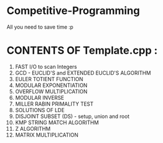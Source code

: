 # Competitive-Programming
All you need to save time :p 

# CONTENTS OF Template.cpp :

   1. FAST I/O to scan Integers
   2. GCD - EUCLID'S and EXTENDED EUCLID'S ALGORITHM
   3. EULER TOTIENT FUNCTION
   4. MODULAR EXPONENTIATION 
   5. OVERFLOW MULTIPLICATION
   6. MODULAR INVERSE
   7. MILLER RABIN PRIMALITY TEST
   8. SOLUTIONS OF LDE
   9. DISJOINT SUBSET (DS) - setup, union and root
   10. KMP STRING MATCH ALGORITHM
   11. Z ALGORITHM
   12. MATRIX MULTIPLICATION
